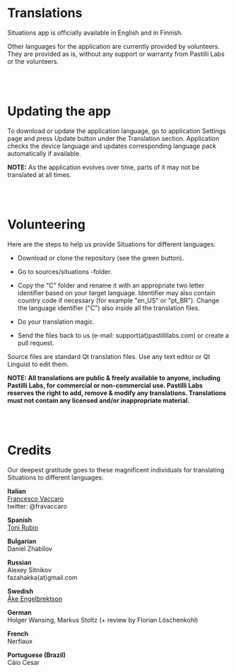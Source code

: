 # Translations

Situations app is officially available in English and in Finnish.

Other languages for the application are currently provided by volunteers. They are provided as is, without any support or warranty from Pastilli Labs or the volunteers.

<br>
<br>

# Updating the app

To download or update the application language, go to application Settings page and press Update button under the Translation section. Application checks the device language and updates corresponding language pack automatically if available. 

**NOTE:** As the application evolves over time, parts of it may not be translated at all times.

<br>
<br>

# Volunteering

Here are the steps to help us provide Situations for different languages: 

+ Download or clone the repository (see the green button).

+ Go to sources/situations -folder.

+ Copy the "C" folder and rename it with an appropriate two letter identifier based on your target language. Identifier may also contain country code if necessary (for example "en_US" or "pt_BR"). Change the language identifier ("C") also inside all the translation files.

+ Do your translation magic.

+ Send the files back to us (e-mail: support(at)pastillilabs.com) or create a pull request.

Source files are standard Qt translation files. Use any text editor or Qt Linguist to edit them.

**NOTE: All translations are public & freely available to anyone, including Pastilli Labs, for commercial or non-commercial use. Pastilli Labs reserves the right to add, remove & modify any translations. Translations must not contain any licensed and/or inappropriate material.**

<br>
<br>

# Credits

Our deepest gratitude goes to these magnificent individuals for translating Situations to different languages: 

**Italian**<br>
[Francesco Vaccaro](http://about.me/francescovaccaro)<br>
twitter: @fravaccaro 

**Spanish**<br>
[Toni Rubio](http://about.me/toni.rubio.67)

**Bulgarian**<br>
Daniel Zhabilov

**Russian**<br>
Alexey Sitnikov<br>
fazahakka(at)gmail.com

**Swedish**<br>
[Åke Engelbrektson](http://svenskasprakfiler.se)

**German**<br>
Holger Wansing, Markus Stoltz (+ review by Florian Löschenkohl)

**French**<br>
Nerfiaux

**Portuguese (Brazil)**<br>
Cáio Cesar


